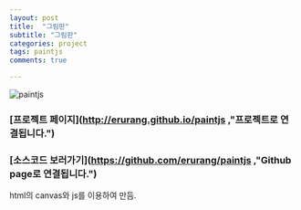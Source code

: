 ```yaml
---
layout: post
title:  "그림판"
subtitle: "그림판"
categories: project
tags: paintjs
comments: true

---
```



![paintjs](https://user-images.githubusercontent.com/56789064/100940125-c1290b80-353a-11eb-95e1-2cb3806079d6.gif)

### [프로젝트 페이지](http://erurang.github.io/paintjs ,"프로젝트로 연결됩니다.")
### [소스코드 보러가기](https://github.com/erurang/paintjs ,"Github page로 연결됩니다.")

html의 canvas와 js를 이용하여 만듬.
